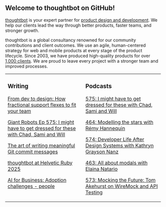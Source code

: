 ## Welcome to thoughtbot on GitHub!

[thoughtbot][1] is your expert partner for [product design and development][2].
We help our clients lead the way through better products, faster teams, and stronger growth.

thoughtbot is a global consultancy renowned for our community contributions and
client outcomes. We use an agile, human-centered strategy for web and mobile
products at every stage of the product lifecycle. Since 2003, we have produced
high-quality products for over [1,000 clients][3]. We are proud to leave every
project with a stronger team and improved processes.

<table><tr><td valign="top" width="50%">

### Writing

<!-- blog starts -->
[From dev to design: How fractional support flexes to fit your team](https://feed.thoughtbot.com/link/24077/17036362/from-dev-to-design-how-fractional-support-flexes-to-fit-your-team)

[Giant Robots Ep 575: I might have to get dressed for these with Chad, Sami and Will](https://feed.thoughtbot.com/link/24077/17035999/giant-robots-ep-575-i-might-have-to-get-dressed-for-these-with-chad-sami-and-will)

[The art of writing meaningful Git commit messages](https://feed.thoughtbot.com/link/24077/17035563/the-art-of-writing-meaningful-git-commit-messages)

[thoughtbot at Helvetic Ruby 2025](https://feed.thoughtbot.com/link/24077/17034907/thoughtbot-at-helvetic-ruby-2025)

[AI for Business: Adoption challenges - people](https://feed.thoughtbot.com/link/24077/17034908/ai-for-business-adoption-challenges-people)

<!-- blog ends -->
</td><td valign="top" width="50%">

### Podcasts

<!-- podcasts starts -->
[575: I might have to get dressed for these with Chad, Sami and Will](https://podcast.thoughtbot.com/575)

[464: Modelling the stars with Rémy Hannequin](https://bikeshed.thoughtbot.com/464)

[574: Developer Life After Design Systems with Kathryn Grayson Nanz](https://podcast.thoughtbot.com/574)

[463: All about modals with Elaina Natario](https://bikeshed.thoughtbot.com/463)

[573: Mocking the Future: Tom Akehurst on WireMock and API Testing](https://podcast.thoughtbot.com/573)

<!-- podcasts ends -->
</td></tr></table>

[1]: https://thoughtbot.com
[2]: https://thoughtbot.com/services
[3]: https://thoughtbot.com/case-studies
